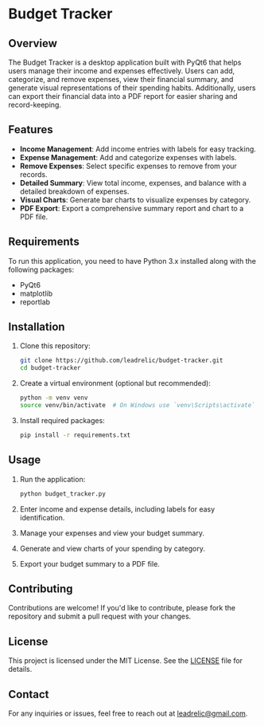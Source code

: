 # Budget Tracker

## Overview
The Budget Tracker is a desktop application built with PyQt6 that helps users manage their income and expenses effectively. Users can add, categorize, and remove expenses, view their financial summary, and generate visual representations of their spending habits. Additionally, users can export their financial data into a PDF report for easier sharing and record-keeping.

## Features
- **Income Management**: Add income entries with labels for easy tracking.
- **Expense Management**: Add and categorize expenses with labels.
- **Remove Expenses**: Select specific expenses to remove from your records.
- **Detailed Summary**: View total income, expenses, and balance with a detailed breakdown of expenses.
- **Visual Charts**: Generate bar charts to visualize expenses by category.
- **PDF Export**: Export a comprehensive summary report and chart to a PDF file.

## Requirements
To run this application, you need to have Python 3.x installed along with the following packages:
- PyQt6
- matplotlib
- reportlab

## Installation
1. Clone this repository:
   ```bash
   git clone https://github.com/leadrelic/budget-tracker.git
   cd budget-tracker
   ```

2. Create a virtual environment (optional but recommended):
   ```bash
   python -m venv venv
   source venv/bin/activate  # On Windows use `venv\Scripts\activate`
   ```

3. Install required packages:
   ```bash
   pip install -r requirements.txt
   ```

## Usage
1. Run the application:
   ```bash
   python budget_tracker.py
   ```

2. Enter income and expense details, including labels for easy identification.

3. Manage your expenses and view your budget summary.

4. Generate and view charts of your spending by category.

5. Export your budget summary to a PDF file.

## Contributing
Contributions are welcome! If you'd like to contribute, please fork the repository and submit a pull request with your changes.

## License
This project is licensed under the MIT License. See the [LICENSE](LICENSE) file for details.

## Contact
For any inquiries or issues, feel free to reach out at leadrelic@gmail.com.
